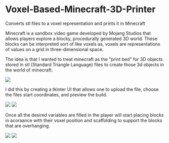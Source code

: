 # Voxel-Based-Minecraft-3D-Printer
Converts stl files to a voxel representation and prints it in Minecraft

Minecraft is a sandbox video game developed by Mojang Studios that allows players explore a blocky, procedurally generated 3D world. These blocks can be interpreted sort of like voxels as, voxels are representations of values on a grid in three-dimensional space.

The idea is that I wanted to treat minecraft as the "print bed" for 3D objects stored in stl (Standard Triangle Language) files to create those 3d objects in the world of minecraft.

![](https://www.gamersnexus.net/images/media/2012/features/voxels-vs-vertexes.png)

I did this by creating a tkinter UI that allows one to upload the file, choose the files start coordinates, and preview the build.

![](https://i.gyazo.com/6ad891a3ad707689da3a879267f5910d.png) ![](https://i.gyazo.com/c632da7e711cbe6f4267ea869641189c.png)

Once all the desired variables are filled in the player will start placing blocks in acoraance with their voxel position and scaffolding to support the blocks that are overhanging.

![](https://i.gyazo.com/c7aa7f07552d8f7d54573a065e2da655.jpg) ![](https://i.gyazo.com/4b4950ede6f128da9a72c4a09d48ced8.png)
